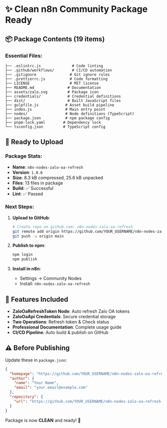 # ✨ Clean n8n Community Package Ready

## 📦 Package Contents (19 items)

### Essential Files:
```
├── .eslintrc.js              # Code linting
├── .github/workflows/        # CI/CD automation
├── .gitignore               # Git ignore rules
├── .prettierrc.js           # Code formatting
├── LICENSE                  # MIT license
├── README.md               # Documentation
├── assets/zalo.svg         # Package icon
├── credentials/            # Credential definitions
├── dist/                   # Built JavaScript files
├── gulpfile.js            # Asset build pipeline
├── index.js               # Main entry point
├── nodes/                 # Node definitions (TypeScript)
├── package.json           # npm package config
├── pnpm-lock.yaml        # Dependency lock
└── tsconfig.json         # TypeScript config
```

## 🚀 Ready to Upload

### Package Stats:
- **Name**: `n8n-nodes-zalo-oa-refresh`
- **Version**: `1.0.0`
- **Size**: 8.3 kB compressed, 25.6 kB unpacked
- **Files**: 13 files in package
- **Build**: ✅ Successful
- **Lint**: ✅ Passed

### Next Steps:
1. **Upload to GitHub**:
   ```bash
   # Create repo on github.com: n8n-nodes-zalo-oa-refresh
   git remote add origin https://github.com/YOUR_USERNAME/n8n-nodes-zalo-oa-refresh.git
   git push -u origin main
   ```

2. **Publish to npm**:
   ```bash
   npm login
   npm publish
   ```

3. **Install in n8n**:
   - Settings → Community Nodes
   - Install: `n8n-nodes-zalo-oa-refresh`

## 🎯 Features Included

- **ZaloOaRefreshToken Node**: Auto refresh Zalo OA tokens
- **ZaloOaApi Credentials**: Secure credential storage
- **Two Operations**: Refresh token & Check status
- **Professional Documentation**: Complete usage guide
- **CI/CD Pipeline**: Auto build & publish on GitHub

## ⚠️ Before Publishing

Update these in `package.json`:
```json
{
  "homepage": "https://github.com/YOUR_USERNAME/n8n-nodes-zalo-oa-refresh",
  "author": {
    "name": "Your Name",
    "email": "your.email@example.com"
  },
  "repository": {
    "url": "https://github.com/YOUR_USERNAME/n8n-nodes-zalo-oa-refresh.git"
  }
}
```

Package is now **CLEAN** and ready! 🎉
